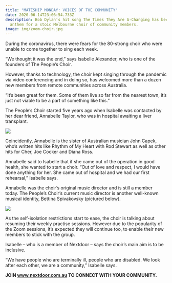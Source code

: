 ```yaml
---
title: "MATESHIP MONDAY: VOICES OF THE COMMUNITY"
date: 2020-06-14T23:06:54.733Z
description: Bob Dylan’s hit song The Times They Are A-Changing has become an
  anthem for a stoic Melbourne choir of community members.
image: img/zoom-choir.jpg
---
```

During the coronavirus, there were fears for the 80-strong choir who were unable to come together to sing each week.

“We thought it was the end,” says Isabelle Alexander, who is one of the founders of The People’s Choir.

However, thanks to technology, the choir kept singing through the pandemic via video conferencing and in doing so, has welcomed more than a dozen new members from remote communities across Australia.

“It’s been great for them. Some of them live so far from the nearest town, it’s just not viable to be a part of something like this.”

The People’s Choir started five years ago when Isabelle was contacted by her dear friend, Annabelle Taylor, who was in hospital awaiting a liver transplant.

![](img/choir-church.jpg)

Coincidently, Annabelle is the sister of Australian musician John Capek, who’s written hits like Rhythm of My Heart with Rod Stewart as well as other hits for Cher, Joe Cocker and Diana Ross. 

Annabelle said to Isabelle that if she came out of the operation in good health, she wanted to start a choir. “Out of love and respect, I would have done anything for her. She came out of hospital and we had our first rehearsal,” Isabelle says.

Annabelle was the choir’s original music director and is still a member today. The People’s Choir’s current music director is another well-known musical identity, Bettina Spivakovsky (pictured below).

![](img/choir-3.jpg)

As the self-isolation restrictions start to ease, the choir is talking about resuming their weekly practise sessions. However due to the popularity of the Zoom sessions, it’s expected they will continue too, to enable their new members to stick with the group.

Isabelle – who is a member of Nextdoor – says the choir’s main aim is to be inclusive.

“We have people who are terminally ill, people who are disabled. We look after each other, we are a community,” Isabelle says.

**JOIN www.nextdoor.com.au TO CONNECT WITH YOUR COMMUNITY.**